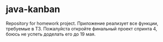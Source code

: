 # java-kanban
Repository for homework project.
Приложение реализует все функции, требуемые в ТЗ. Пожалуйста откройте финальный проект спринта 4, боюсь не успеть доделать его до 19 мая.
